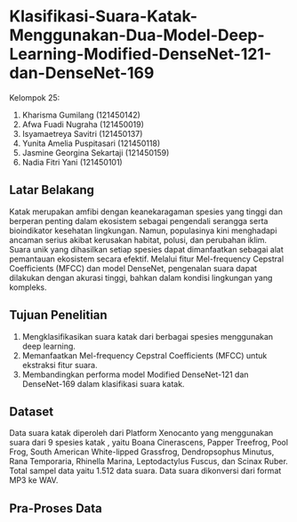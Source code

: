 # Klasifikasi-Suara-Katak-Menggunakan-Dua-Model-Deep-Learning-Modified-DenseNet-121-dan-DenseNet-169

Kelompok 25:
1. Kharisma Gumilang (121450142)
2. Afwa Fuadi Nugraha (121450019)
3. Isyamaetreya Savitri (121450137)
4. Yunita Amelia Puspitasari (121450118)
5. Jasmine Georgina Sekartaji (121450159)
6. Nadia Fitri Yani (121450101)

## Latar Belakang
Katak merupakan amfibi dengan keanekaragaman spesies yang tinggi dan berperan penting dalam ekosistem sebagai pengendali serangga serta bioindikator kesehatan lingkungan. Namun, populasinya kini menghadapi ancaman serius akibat kerusakan habitat, polusi, dan perubahan iklim. Suara unik yang dihasilkan setiap spesies dapat dimanfaatkan sebagai alat pemantauan ekosistem secara efektif. Melalui fitur Mel-frequency Cepstral Coefficients (MFCC) dan model DenseNet, pengenalan suara dapat dilakukan dengan akurasi tinggi, bahkan dalam kondisi lingkungan yang kompleks.

## Tujuan Penelitian
1. Mengklasifikasikan suara katak dari berbagai spesies menggunakan deep learning.
2. Memanfaatkan Mel-frequency Cepstral Coefficients (MFCC) untuk ekstraksi fitur suara.
3. Membandingkan performa model Modified DenseNet-121 dan DenseNet-169 dalam klasifikasi suara katak.

## Dataset
Data suara katak diperoleh dari Platform Xenocanto yang menggunakan suara dari 9 spesies katak , yaitu Boana Cinerascens, Papper Treefrog, Pool Frog, South American White-lipped Grassfrog, Dendropsophus Minutus, Rana Temporaria, Rhinella Marina, Leptodactylus Fuscus, dan Scinax Ruber. Total sampel data yaitu 1.512 data suara. Data suara dikonversi dari format MP3 ke WAV.

## Pra-Proses Data
